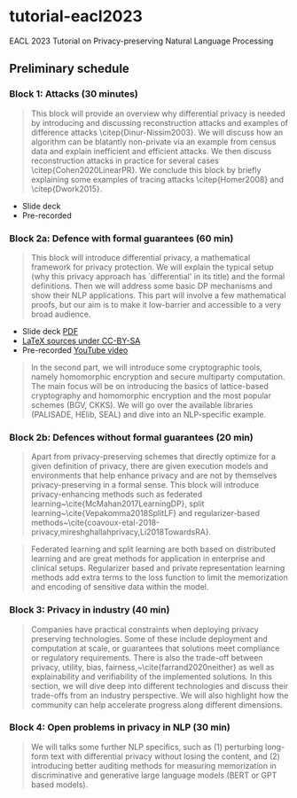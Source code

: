 # tutorial-eacl2023
EACL 2023 Tutorial on Privacy-preserving Natural Language Processing

## Preliminary schedule

### Block 1: Attacks (30 minutes)

> This block will provide an overview why differential privacy is needed by introducing and discussing reconstruction attacks and examples of difference attacks \citep{Dinur-Nissim2003}. We will discuss how an algorithm can be blatantly non-private via an example from census data and explain inefficient and efficient attacks. We then discuss reconstruction attacks in practice for several cases \citep{Cohen2020LinearPR}. We conclude this block by briefly explaining some examples of tracing attacks \citep{Homer2008} and \citep{Dwork2015}.

* Slide deck
* Pre-recorded


### Block 2a: Defence with formal guarantees (60 min)

> This block will introduce differential privacy, a mathematical framework for privacy protection. We will explain the typical setup (why this privacy approach has `differential' in its title) and the formal definitions. Then we will address some basic DP mechanisms and show their NLP applications. This part will involve a few mathematical proofs, but our aim is to make it low-barrier and accessible to a very broad audience.

* Slide deck [PDF](block-2a-1/pdf/eacl2023-privacy-nlp-tutorial-2a-1.pdf)
* [LaTeX sources under CC-BY-SA](block-2a-1/latex)
* Pre-recorded [YouTube video](https://www.youtube.com/watch?v=HCSqVwikv4U)

> In the second part, we will introduce some cryptographic tools, namely homomorphic encryption and secure multiparty computation. The main focus will be on introducing the basics of lattice-based cryptography and homomorphic encryption and the most popular schemes (BGV, CKKS). We will go over the available libraries (PALISADE, HElib, SEAL) and dive into an NLP-specific example. 

### Block 2b: Defences without formal guarantees (20 min)

> Apart from privacy-preserving schemes that directly optimize for a given definition of privacy, there are given execution models and environments that help enhance privacy and are not by themselves privacy-preserving in a formal sense. This block will introduce privacy-enhancing methods such as federated learning~\cite{McMahan2017LearningDP}, split learning~\cite{Vepakomma2018SplitLF} and regularizer-based methods~\cite{coavoux-etal-2018-privacy,mireshghallahprivacy,Li2018TowardsRA}.

> Federated learning and split learning are both based on distributed learning and are great methods for application in enterprise and clinical setups. 
Regularizer based and private representation learning methods add extra terms to the loss function to limit the memorization and encoding of sensitive data within the model. 

### Block 3: Privacy in industry (40 min)

> Companies have practical constraints when deploying privacy preserving technologies. Some of these include deployment and computation at scale, or guarantees that solutions meet compliance or regulatory requirements. There is also the trade-off between privacy, utility, bias, fairness,~\cite{farrand2020neither} as well as explainability and verifiability of the implemented solutions. In this section, we will dive deep into different technologies and discuss their trade-offs from an industry perspective. We will also highlight how the community can help accelerate progress along different dimensions. 

### Block 4: Open problems in privacy in NLP (30 min)

> We will talks some further NLP specifics, such as (1) perturbing long-form text with differential privacy without losing the content, 
and (2) introducing better auditing methods for measuring memorization in discriminative and generative large language models (BERT or GPT based models).


